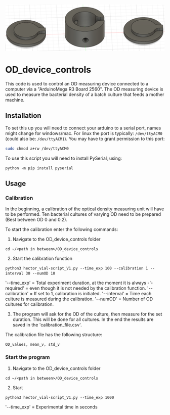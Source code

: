 <p align="center"><img src="images/vial_holder.png" alt="vial_holder" width="600"></p>


# OD_device_controls
This code is used to control an OD measuring device connected to a computer via a "ArduinoMega R3 Board 2560". The OD measuring device is used to measure the bacterial density of a batch culture that feeds a mother machine.

## Installation

To set this up you will need to connect your arduino to a serial port, names might change for windows/mac. For linux the port is typically: `/dev/ttyACM0` (could also be: `/dev/ttyACM1`). You may have to grant permission to this port:
```bash
sudo chmod a+rw /dev/ttyACM0
```
To use this script you will need to install PySerial, using:
```
python -m pip install pyserial
```

## Usage

### Calibration

In the beginning, a calibration of the optical density measuring unit will have to be performed. Ten bacterial cultures of varying OD need to be prepared (Best between OD 0 and 0.2).

To start the calibration enter the following commands:

1. Navigate to the OD_device_controls folder

```
cd ~/<path in between>/OD_device_controls
```

2. Start the calibration function

```
python3 hector_vial-script_V1.py --time_exp 100 --calibration 1 --interval 30 --numOD 10
```

'--time_exp' = Total experiment duration, at the moment it is always -'-required' = even though it is not needed by the calibration function.
'--calibration' = If set to 1, calibration is initiated.
'--interval' = Time each culture is measured during the calibration.
'--numOD' = Number of OD cultures for calibration.

3. The program will ask for the OD of the culture, then measure for the set duration. This will be done for all cultures. In the end the results are saved in the 'calibration_file.csv'.

The calibration file has the following structure:

```
OD_values, mean_v, std_v
```
### Start the program

1. Navigate to the OD_device_controls folder

```
cd ~/<path in between>/OD_device_controls
```

2. Start

```
python3 hector_vial-script_V1.py --time_exp 1000
```

'--time_exp' = Experimental time in seconds
